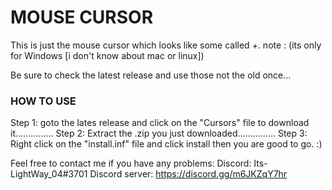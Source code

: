 # MOUSE CURSOR
This is just the mouse cursor which looks like some called +.
note : (its only for Windows [i don't know about mac or linux])

Be sure to check the latest release and use those not the old once...

### HOW TO USE

Step 1: goto the lates release and click on the "Cursors" file to download it...............
Step 2: Extract the .zip you just downloaded...............
Step 3: Right click on the "install.inf" file and click install then you are good to go. :)


Feel free to contact me if you have any problems:
Discord: Its-LightWay_04#3701
Discord server: https://discord.gg/m6JKZqY7hr
